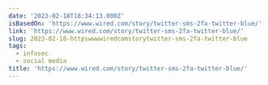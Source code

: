```yaml
---
date: '2023-02-18T18:34:13.000Z'
isBasedOn: 'https://www.wired.com/story/twitter-sms-2fa-twitter-blue/'
link: 'https://www.wired.com/story/twitter-sms-2fa-twitter-blue/'
slug: 2023-02-18-httpswwwwiredcomstorytwitter-sms-2fa-twitter-blue
tags:
  - infosec
  - social media
title: 'https://www.wired.com/story/twitter-sms-2fa-twitter-blue/'
---
```


